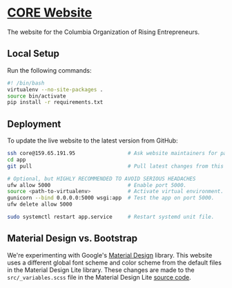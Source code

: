 [CORE Website](https://coreatcu.com)
====================================

The website for the Columbia Organization of Rising Entrepreneurs.

## Local Setup

Run the following commands:

```bash
#! /bin/bash
virtualenv --no-site-packages .
source bin/activate
pip install -r requirements.txt
```

## Deployment

To update the live website to the latest version from GitHub:

```bash
ssh core@159.65.191.95                 # Ask website maintainers for password.
cd app
git pull                               # Pull latest changes from this repo.

# Optional, but HIGHLY RECOMMENDED TO AVOID SERIOUS HEADACHES
ufw allow 5000                         # Enable port 5000.
source <path-to-virtualenv>            # Activate virtual environment.
gunicorn --bind 0.0.0.0:5000 wsgi:app  # Test the app on port 5000.
ufw delete allow 5000

sudo systemctl restart app.service     # Restart systemd unit file.
```

## Material Design vs. Bootstrap

We're experimenting with Google's [Material Design](http://www.getmdl.io/index.html) library. This website uses a different global font scheme and color scheme from the default files in the Material Design Lite library. These changes are made to the `src/_variables.scss` file in the Material Design Lite [source code](https://github.com/google/material-design-lite).
